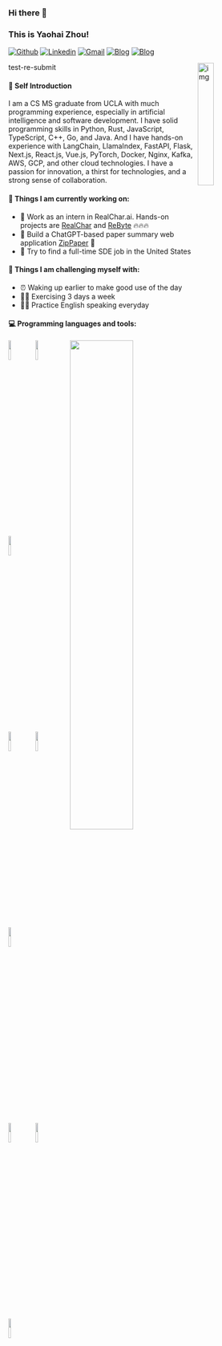### Hi there 👋
### This is Yaohai Zhou!
[![Github](https://img.shields.io/badge/-Github-000?style=flat&logo=Github&logoColor=white)](https://github.com/zyhhhy)
[![Linkedin](https://img.shields.io/badge/-LinkedIn-blue?style=flat&logo=Linkedin&logoColor=white)](https://www.linkedin.com/in/yaohai-zhou/)
[![Gmail](https://img.shields.io/badge/-Gmail-c14438?style=flat&logo=Gmail&logoColor=white)](mailto:zyh828482@gmail.com)
[![Blog](https://img.shields.io/badge/Blog-English-green)](https://yaohaizhou.com/)
[![Blog](https://img.shields.io/badge/Blog-Chinese-red)](https://zyhhhy.github.io/)


<img align="right" alt="img" src="https://github.com/zyhhhy/zyhhhy/blob/main/WechatIMG68.jpeg" width="25%" height="auto" />


test-re-submit


#### 👦 Self Introduction

I am a CS MS graduate from UCLA with much programming experience, especially in artificial intelligence and software development. I have solid programming skills in Python, Rust, JavaScript, TypeScript, C++, Go, and Java. And I have hands-on experience with LangChain, LlamaIndex, FastAPI, Flask, Next.js, React.js, Vue.js, PyTorch, Docker, Nginx, Kafka, AWS, GCP, and other cloud technologies. I have a passion for innovation, a thirst for technologies, and a strong sense of collaboration.

#### 🌱 Things I am currently working on: 
- 🎯 Work as an intern in RealChar.ai. Hands-on projects are [RealChar](https://realchar.ai/) and [ReByte](https://rebyte.ai/) 🔥🔥🔥
- 📝 Build a ChatGPT-based paper summary web application [ZipPaper](https://zippaper.org/) 🚀
- 🔭 Try to find a full-time SDE job in the United States

#### :muscle: Things I am challenging myself with:
- ⏰ Waking up earlier to make good use of the day
- 🚴‍♂️ Exercising 3 days a week
- 👋🏻 Practice English speaking everyday


#### :computer: Programming languages and tools: 
<p>
	<img width="50%" align="right" src="https://github-readme-stats.vercel.app/api?username=zyhhhy&show_icons=true&hide_border=true" />

<code><img width="10%" src="https://www.vectorlogo.zone/logos/python/python-ar21.svg"></code>
<code><img width="10%" src="https://www.vectorlogo.zone/logos/rust-lang/rust-lang-ar21.svg"></code>
<code><img width="10%" src="https://www.vectorlogo.zone/logos/javascript/javascript-ar21.svg"></code>
<br />
<code><img width="10%" src="https://www.vectorlogo.zone/logos/mysql/mysql-ar21.svg"></code>
<code><img width="10%" src="https://www.vectorlogo.zone/logos/pytorch/pytorch-ar21.svg"></code>
<code><img width="10%" src="https://www.vectorlogo.zone/logos/docker/docker-ar21.svg"></code>
<br />
<code><img width="10%" src="https://media.licdn.com/dms/image/D4E12AQHnLknj0EYfBA/article-cover_image-shrink_720_1280/0/1684267676484?e=1709769600&v=beta&t=G09Y8YDXgIw4PM6Dx6cJS0f5YovTQ5egzg1lOvbHFiI"></code>
<code><img width="10%" src="https://www.vectorlogo.zone/logos/google_cloud/google_cloud-ar21.svg"></code>
<code><img width="10%" src="https://www.vectorlogo.zone/logos/amazon_aws/amazon_aws-ar21.svg"></code>
</p>
